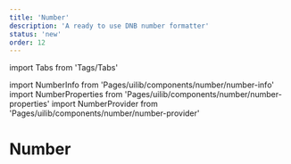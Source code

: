 ```yaml
---
title: 'Number'
description: 'A ready to use DNB number formatter'
status: 'new'
order: 12
---
```


import Tabs from 'Tags/Tabs'

import NumberInfo from 'Pages/uilib/components/number/number-info'
import NumberProperties from 'Pages/uilib/components/number/number-properties'
import NumberProvider from 'Pages/uilib/components/number/number-provider'

# Number

<Tabs>
  <Tabs.Content>
    <NumberInfo />
  </Tabs.Content>
  <Tabs.Content>
    <NumberProperties />
  </Tabs.Content>
  <Tabs.Content title="Provider">
    <NumberProvider />
  </Tabs.Content>
</Tabs>
